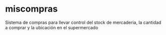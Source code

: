 # miscompras
Sistema de compras para llevar control del stock de mercaderia, la cantidad a comprar y la ubicación en el supermercado
